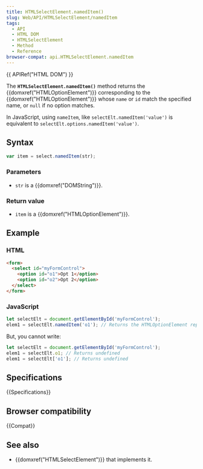 ```yaml
---
title: HTMLSelectElement.namedItem()
slug: Web/API/HTMLSelectElement/namedItem
tags:
  - API
  - HTML DOM
  - HTMLSelectElement
  - Method
  - Reference
browser-compat: api.HTMLSelectElement.namedItem
---
```

{{ APIRef("HTML DOM") }}

The **`HTMLSelectElement.namedItem()`** method returns the
{{domxref("HTMLOptionElement")}} corresponding to the {{domxref("HTMLOptionElement")}}
whose `name` or `id` match the specified name, or
`null` if no option matches.

In JavaScript, using `nameItem`, like `selectElt.namedItem('value')` is equivalent to `selectElt.options.namedItem('value')`.

## Syntax

```js
var item = select.namedItem(str);
```

### Parameters

- `str` is a {{domxref("DOMString")}}.

### Return value

- `item` is a {{domxref("HTMLOptionElement")}}.

## Example

### HTML

```html
<form>
  <select id="myFormControl">
    <option id="o1">Opt 1</option>
    <option id="o2">Opt 2</option>
  </select>
</form>
```

### JavaScript

```js
let selectElt = document.getElementById('myFormControl');
elem1 = selectElt.namedItem('o1'); // Returns the HTMLOptionElement representing #o1
```

But, you cannot write:

```js
let selectElt = document.getElementById('myFormControl');
elem1 = selectElt.o1; // Returns undefined
elem1 = selectElt['o1']; // Returns undefined
```


## Specifications

{{Specifications}}

## Browser compatibility

{{Compat}}

## See also

- {{domxref("HTMLSelectElement")}} that implements it.
